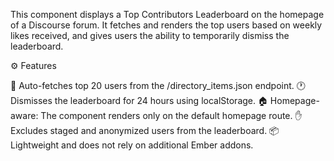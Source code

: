 This component displays a Top Contributors Leaderboard on the homepage of a Discourse forum. It fetches and renders the top users based on weekly likes received, and gives users the ability to temporarily dismiss the leaderboard.

⚙️ Features

🔄 Auto-fetches top 20 users from the /directory_items.json endpoint.
🕐 Dismisses the leaderboard for 24 hours using localStorage.
🏠 Homepage-aware: The component renders only on the default homepage route.
✋ Excludes staged and anonymized users from the leaderboard.
📦 Lightweight and does not rely on additional Ember addons.
